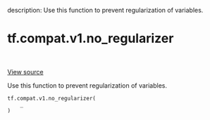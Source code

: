 description: Use this function to prevent regularization of variables.

<div itemscope itemtype="http://developers.google.com/ReferenceObject">
<meta itemprop="name" content="tf.compat.v1.no_regularizer" />
<meta itemprop="path" content="Stable" />
</div>

# tf.compat.v1.no_regularizer

<!-- Insert buttons and diff -->

<table class="tfo-notebook-buttons tfo-api nocontent" align="left">

</table>

<a target="_blank" class="external" href="/code/stable/tensorflow/python/ops/variable_scope.py">View source</a>



Use this function to prevent regularization of variables.


<pre class="devsite-click-to-copy prettyprint lang-py tfo-signature-link">
<code>tf.compat.v1.no_regularizer(
    _
)
</code></pre>



<!-- Placeholder for "Used in" -->
